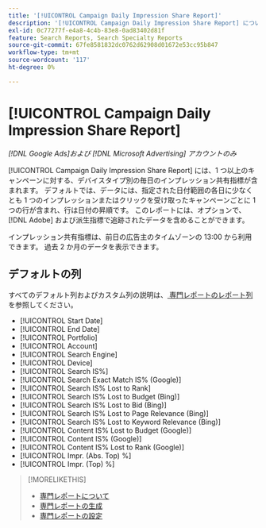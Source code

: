 ```yaml
---
title: '[!UICONTROL Campaign Daily Impression Share Report]'
description: '[!UICONTROL Campaign Daily Impression Share Report] について説明します。'
exl-id: 0c77277f-e4a8-4c4b-83e8-0ad83402d81f
feature: Search Reports, Search Specialty Reports
source-git-commit: 67fe8581832dc0762d62908d01672e53cc95b847
workflow-type: tm+mt
source-wordcount: '117'
ht-degree: 0%

---
```


# [!UICONTROL Campaign Daily Impression Share Report]

*[!DNL Google Ads]および [!DNL Microsoft Advertising] アカウントのみ*

[!UICONTROL Campaign Daily Impression Share Report] には、1 つ以上のキャンペーンに対する、デバイスタイプ別の毎日のインプレッション共有指標が含まれます。 デフォルトでは、データには、指定された日付範囲の各日に少なくとも 1 つのインプレッションまたはクリックを受け取ったキャンペーンごとに 1 つの行が含まれ、行は日付の昇順です。 このレポートには、オプションで、[!DNL Adobe] および派生指標で追跡されたデータを含めることができます。

インプレッション共有指標は、前日の広告主のタイムゾーンの 13:00 から利用できます。 過去 2 か月のデータを表示できます。

## デフォルトの列

すべてのデフォルト列およびカスタム列の説明は、[ 専門レポートのレポート列 ](specialty-report-columns.md) を参照してください。

* [!UICONTROL Start Date]
* [!UICONTROL End Date]
* [!UICONTROL Portfolio]
* [!UICONTROL Account]
* [!UICONTROL Search Engine]
* [!UICONTROL Device]
* [!UICONTROL Search IS%]
* [!UICONTROL Search Exact Match IS% (Google)]
* [!UICONTROL Search IS% Lost to Rank]
* [!UICONTROL Search IS% Lost to Budget (Bing)]
* [!UICONTROL Search IS% Lost to Bid (Bing)]
* [!UICONTROL Search IS% Lost to Page Relevance (Bing)]
* [!UICONTROL Search IS% Lost to Keyword Relevance (Bing)]
* [!UICONTROL Content IS% Lost to Budget (Google)]
* [!UICONTROL Content IS% (Google)]
* [!UICONTROL Content IS% Lost to Rank (Google)]
* [!UICONTROL Impr. (Abs. Top) %]
* [!UICONTROL Impr. (Top) %]

>[!MORELIKETHIS]
>
>* [ 専門レポートについて ](specialty-report-about.md)
>* [ 専門レポートの生成 ](specialty-report-generate.md)
>* [ 専門レポートの設定 ](specialty-report-settings.md)

